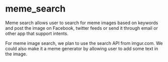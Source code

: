meme_search
===========
Meme search allows user to search for meme images based on keywords and post the image on Facebook, twitter feeds or send it through email or other app that support intents.

For meme image search, we plan to use the search API from imgur.com.  We could also make it a meme generator by allowing user to add some text in the image.

